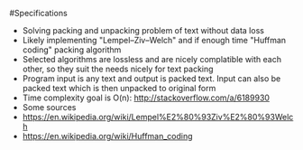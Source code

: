 #Specifications

- Solving packing and unpacking problem of text without data loss
- Likely implementing "Lempel–Ziv–Welch" and if enough time "Huffman coding" packing algorithm
- Selected algorithms are lossless and are nicely complatible with each other, so they suit the needs nicely for text packing
- Program input is any text and output is packed text. Input can also be packed text which is then unpacked to original form
- Time complexity goal is O(n): http://stackoverflow.com/a/6189930
- Some sources
 - https://en.wikipedia.org/wiki/Lempel%E2%80%93Ziv%E2%80%93Welch
 - https://en.wikipedia.org/wiki/Huffman_coding


